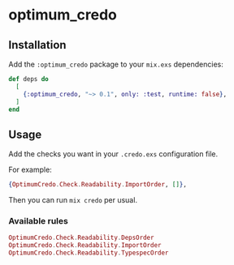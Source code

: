 # optimum_credo

## Installation

Add the `:optimum_credo` package to your `mix.exs` dependencies:

```elixir
def deps do
  [
    {:optimum_credo, "~> 0.1", only: :test, runtime: false},
  ]
end
```

## Usage

Add the checks you want in your `.credo.exs` configuration file.

For example:

```elixir
{OptimumCredo.Check.Readability.ImportOrder, []},
```

Then you can run `mix credo` per usual.

### Available rules

```elixir
OptimumCredo.Check.Readability.DepsOrder
OptimumCredo.Check.Readability.ImportOrder
OptimumCredo.Check.Readability.TypespecOrder
```
